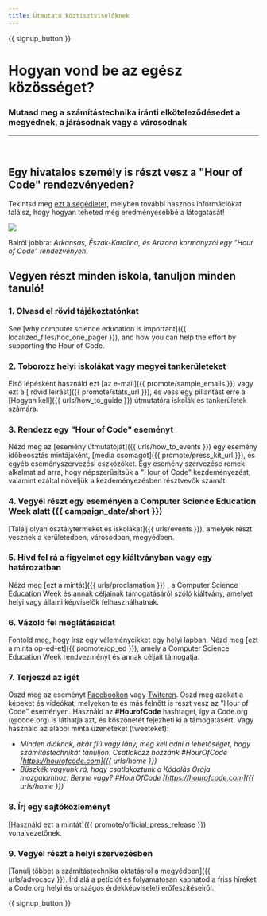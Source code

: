 ```yaml
---
title: Útmutató köztisztviselőknek
---
```


{{ signup_button }}

# Hogyan vond be az egész közösséget?

### Mutasd meg a számítástechnika iránti elköteleződésedet a megyédnek, a járásodnak vagy a városodnak

* * *

</br>

## Egy hivatalos személy is részt vesz a "Hour of Code" rendezvényeden?

Tekintsd meg [ezt a segédletet](/files/elected-official.pdf), melyben további hasznos információkat találsz, hogy hogyan teheted még eredményesebbé a látogatását!

![](/images/fit-800/hoc_govs.png)

Balról jobbra: *Arkansas, Észak-Karolina, és Arizona kormányzói egy "Hour of Code" rendezvényen.*

## Vegyen részt minden iskola, tanuljon minden tanuló!

### 1. Olvasd el rövid tájékoztatónkat

See [why computer science education is important]({{ localized_files/hoc_one_pager }}), and how you can help the effort by supporting the Hour of Code.

### 2. Toborozz helyi iskolákat vagy megyei tankerületeket

Első lépésként használd ezt [az e-mail]({{ promote/sample_emails }}) vagy ezt a [ rövid leírást]({{ promote/stats_url }}), és vess egy pillantást erre a [Hogyan kell]({{ urls/how_to_guide }}) útmutatóra iskolák és tankerületek számára.

### 3. Rendezz egy "Hour of Code" eseményt

Nézd meg az [esemény útmutatóját]({{ urls/how_to_events }}) egy esemény időbeosztás mintájaként, [média csomagot]({{ promote/press_kit_url }}), és egyéb eseményszervezési eszközöket. Egy esemény szervezése remek alkalmat ad arra, hogy népszerűsítsük a "Hour of Code" kezdeményezést, valamint ezáltal növeljük a kezdeményezésben résztvevők számát.

### 4. Vegyél részt egy eseményen a Computer Science Education Week alatt ({{ campaign_date/short }})

[Találj olyan osztálytermeket és iskolákat]({{ urls/events }}), amelyek részt vesznek a kerületedben, városodban, megyédben.

### 5. Hívd fel rá a figyelmet egy kiáltványban vagy egy határozatban

Nézd meg [ezt a mintát]({{ urls/proclamation }}) , a Computer Science Education Week és annak céljainak támogatásáról szóló kiáltvány, amelyet helyi vagy állami képviselők felhasználhatnak.

### 6. Vázold fel meglátásaidat

Fontold meg, hogy írsz egy véleménycikket egy helyi lapban. Nézd meg [ezt a minta op-ed-et]({{ promote/op_ed }}), amely a Computer Science Education Week rendvezményt és annak céljait támogatja.

### 7. Terjeszd az igét

Oszd meg az eseményt [ Facebookon](https://www.facebook.com/sharer/sharer.php?u=http%3A%2F%2Fhourofcode.com%2Fus) vagy [ Twiteren](https://twitter.com/intent/tweet?url=http%3A%2F%2Fhourofcode.com&text=I%27m%20participating%20in%20this%20year%27s%20%23HourOfCode%2C%20are%20you%3F%20%40codeorg&original_referer=https%3A%2F%2Fwww.google.com%2Furl%3Fq%3Dhttps%253A%252F%252Ftwitter.com%252Fshare%253Fhashtags%253D%2526amp%253Brelated%253Dcodeorg%2526amp%253Btext%253DI%252527m%252Bparticipating%252Bin%252Bthis%252Byear%252527s%252B%252523HourOfCode%25252C%252Bare%252Byou%25253F%252B%252540codeorg%2526amp%253Burl%253Dhttp%25253A%25252F%25252Fhourofcode.com%26sa%3DD%26sntz%3D1%26usg%3DAFQjCNE1GLTUbKZfMlEh9Aj5w0iswz6PYQ&related=codeorg&hashtags=). Oszd meg azokat a képeket és videókat, melyeken te és más felnőtt is részt vesz az "Hour of Code" eseményen. Használd az **#HourofCode** hashtaget, így a Code.org (@code.org) is láthatja azt, és köszönetét fejezheti ki a támogatásért. Vagy használd az alábbi minta üzeneteket (tweeteket):

- *Minden diáknak, akár fiú vagy lány, meg kell adni a lehetőséget, hogy számítástechnikát tanuljon. Csatlakozz hozzánk #HourOfCode [https://hourofcode.com]({{ urls/home }})*
- *Büszkék vagyunk rá, hogy csatlakoztunk a Kódolás Órája mozgalomhoz. Benne vagy? #HourOfCode [https://hourofcode.com]({{ urls/home }})*

### 8. Írj egy sajtóközleményt

[Használd ezt a mintát]({{ promote/official_press_release }}) vonalvezetőnek.

### 9. Vegyél részt a helyi szervezésben

[Tanulj többet a számítástechnika oktatásról a megyédben]({{ urls/advocacy }}). Írd alá a petíciót és folyamatosan kaphatod a friss híreket a Code.org helyi és országos érdekképviseleti erőfeszítéseiről.

{{ signup_button }}
